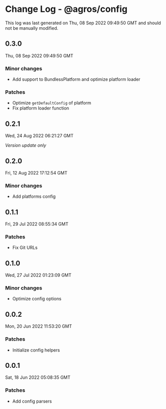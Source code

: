 # Change Log - @agros/config

This log was last generated on Thu, 08 Sep 2022 09:49:50 GMT and should not be manually modified.

## 0.3.0
Thu, 08 Sep 2022 09:49:50 GMT

### Minor changes

- Add support to BundlessPlatform and optimize platform loader

### Patches

- Optimize `getDefaultConfig` of platform
- Fix platform loader function

## 0.2.1
Wed, 24 Aug 2022 06:21:27 GMT

_Version update only_

## 0.2.0
Fri, 12 Aug 2022 17:12:54 GMT

### Minor changes

- Add platforms config

## 0.1.1
Fri, 29 Jul 2022 08:55:34 GMT

### Patches

- Fix Git URLs

## 0.1.0
Wed, 27 Jul 2022 01:23:09 GMT

### Minor changes

- Optimize config options

## 0.0.2
Mon, 20 Jun 2022 11:53:20 GMT

### Patches

- Initialize config helpers

## 0.0.1
Sat, 18 Jun 2022 05:08:35 GMT

### Patches

- Add config parsers

